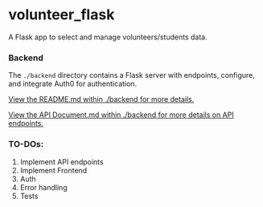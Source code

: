 # volunteer_flask
A Flask app to select and manage volunteers/students data.

### Backend

The `./backend` directory contains a Flask server with endpoints, configure, and integrate Auth0 for authentication.

[View the README.md within ./backend for more details.](./backend/README.md)

[View the API Document.md within ./backend for more details on API endpoints.](./backend/API.md)


### TO-DOs:
1. Implement API endpoints
2. Implement Frontend
3. Auth
4. Error handling
5. Tests